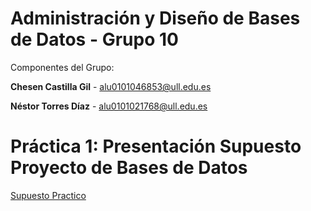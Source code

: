# Administración y Diseño de Bases de Datos - Grupo 10
Componentes del Grupo:

 **Chesen Castilla Gil** - alu0101046853@ull.edu.es

 **Néstor Torres Díaz** - alu0101021768@ull.edu.es

# Práctica 1: Presentación Supuesto Proyecto de Bases de Datos

[Supuesto Practico](/documentos/supuesto.pdf)

